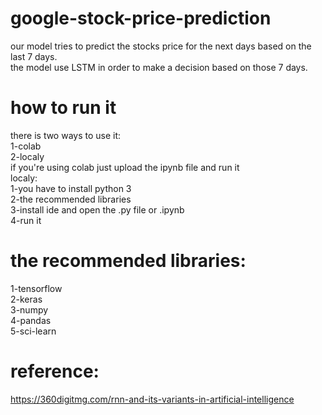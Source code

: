 # google-stock-price-prediction
our model tries to predict the stocks price for the next days based on the last 7 days.<br/>
the model use LSTM in order to make a decision based on those 7 days.
# how to run it
there is two ways to use it:<br/>
1-colab<br/>
2-localy<br/>
if you're using colab just upload the ipynb file and run it<br/>
localy:<br/>
1-you have to install python 3<br/>
2-the recommended libraries<br/>
3-install ide and open the .py file or .ipynb<br/>
4-run it

# the recommended libraries:
1-tensorflow<br/>
2-keras<br/>
3-numpy<br/>
4-pandas<br/>
5-sci-learn

# reference:
https://360digitmg.com/rnn-and-its-variants-in-artificial-intelligence
